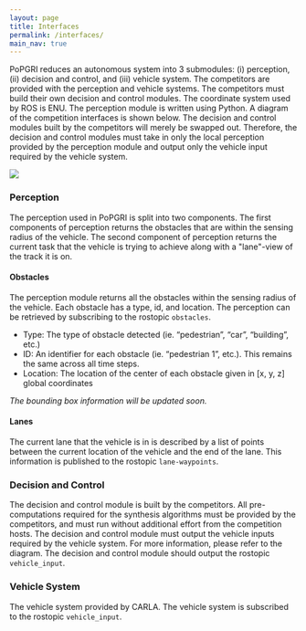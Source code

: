 ```yaml
---
layout: page
title: Interfaces
permalink: /interfaces/
main_nav: true
---
```

PoPGRI reduces an autonomous system into 3 submodules: (i) perception, (ii) decision and control, and (iii) vehicle system. The competitors are provided with the perception and vehicle systems. The competitors must build their own decision and control modules.
The coordinate system used by ROS is ENU. The perception module is written using Python.
A diagram of the competition interfaces is shown below. The decision and control modules built by the competitors will merely be swapped out. Therefore, the decision and control modules must take in only the local perception provided by the perception module and output only the vehicle input required by the vehicle system.

 <img src="/Race/assets/interface.png">

### Perception
The perception used in PoPGRI is split into two components. The first components of perception returns the obstacles that are within the sensing radius of the vehicle. The second component of perception returns the current task that the vehicle is trying to achieve along with a "lane"-view of the track it is on.

#### Obstacles
The perception module returns all the obstacles within the sensing radius of the vehicle. Each obstacle has a type, id, and location. The perception can be retrieved by subscribing to the rostopic `obstacles`.
- Type: The type of obstacle detected (ie. “pedestrian”, “car”, “building”, etc.)
- ID: An identifier for each obstacle (ie. “pedestrian 1”, etc.). This remains the same across all time steps.
- Location: The location of the center of each obstacle given in [x, y, z] global coordinates

*The bounding box information will be updated soon.*


#### Lanes
The current lane that the vehicle is in is described by a list of points between the current location of the vehicle and the end of the lane. This information is published to the rostopic `lane-waypoints`.

### Decision and Control
The decision and control module is built by the competitors. All pre-computations required for the synthesis algorithms must be provided by the competitors, and must run without additional effort from the competition hosts. The decision and control module must output the vehicle inputs required by the vehicle system. For more information, please refer to the diagram.
The decision and control module should output the rostopic `vehicle_input`.

### Vehicle System
The vehicle system provided by CARLA. The vehicle system is subscribed to the rostopic `vehicle_input`.
